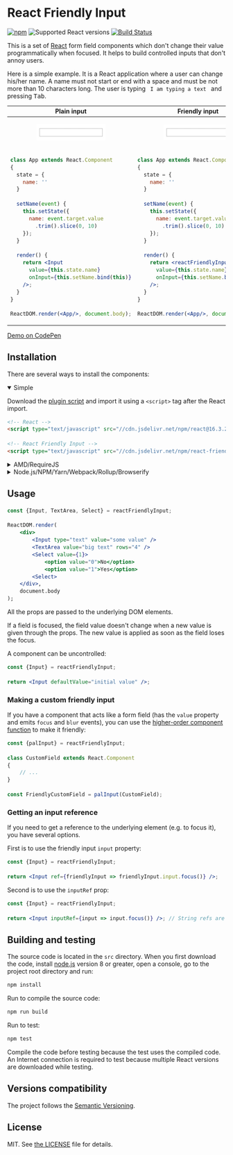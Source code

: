 # React Friendly Input

[![npm](https://img.shields.io/npm/v/react-friendly-input.svg)](https://www.npmjs.com/package/react-friendly-input)
![Supported React versions](https://img.shields.io/badge/React-v0.14,_v15,_v16-brightgreen.svg)
[![Build Status](https://travis-ci.org/FinesseRus/react-friendly-input.svg?branch=master)](https://travis-ci.org/FinesseRus/react-friendly-input)

This is a set of [React](https://reactjs.org) form field components which don't change their value programmatically 
when focused. It helps to build controlled inputs that don't annoy users.

Here is a simple example. It is a React application where a user can change his/her name. A name must not start or end 
with a space and must be not more than 10 characters long. The user is typing ` I am typing a text ` and pressing <kbd>Tab</kbd>.

<table>
<thead>
<tr><th>Plain input</th><th>Friendly input</th></tr>
</thead>
<tbody>
<tr>
<td align="center">
      
![Plain input demo](docs/plainInput.gif?raw=true)
        
</td>
<td align="center">
      
![Friendly input demo](docs/friendlyInput.gif?raw=true)
        
</td>
</tr>
<tr>
<td>

```jsx
class App extends React.Component
{
  state = {
    name: ''
  }
  
  setName(event) {
    this.setState({
      name: event.target.value
        .trim().slice(0, 10)
    });
  }
  
  render() {
    return <Input
      value={this.state.name}
      onInput={this.setName.bind(this)}
    />;
  }
}

ReactDOM.render(<App/>, document.body);
```

</td>
<td>

```jsx
class App extends React.Component
{
  state = {
    name: ''
  }
  
  setName(event) {
    this.setState({
      name: event.target.value
        .trim().slice(0, 10)
    });
  }
  
  render() {
    return <reactFriendlyInput.Input
      value={this.state.name}
      onInput={this.setName.bind(this)}
    />;
  }
}

ReactDOM.render(<App/>, document.body);
```

</td>
</tr>
</tbody>
</table>

[Demo on CodePen](https://codepen.io/TheFinesse/pen/XqRVRL?editors=0010)


## Installation

There are several ways to install the components:

<details open>
<summary>Simple</summary>

Download the [plugin script](dist/react-friendly-input.umd.min.js) and import it using a `<script>` tag after the React 
import.

```html
<!-- React -->
<script type="text/javascript" src="//cdn.jsdelivr.net/npm/react@16.3.2/umd/react.production.min.js"></script>

<!-- React Friendly Input -->
<script type="text/javascript" src="//cdn.jsdelivr.net/npm/react-friendly-input@0.1.0/dist/react-friendly-input.umd.min.js"></script>
```
</details>

<details>
<summary>AMD/RequireJS</summary>

The script requires the following AMD modules to be available:

* `react` — React.

Installation:

```js
require.config({
    paths: {
        react: '//cdn.jsdelivr.net/npm/react@16.3.2/umd/react.production.min',
        'react-friendly-input': '//cdn.jsdelivr.net/npm/react-friendly-input@0.1.0/dist/react-friendly-input.umd.min'
    }
});

define('myModule', ['react-friendly-input'], function (reactFriendlyInput) {
    // ...
});
```
</details>

<details>
<summary>Node.js/NPM/Yarn/Webpack/Rollup/Browserify</summary>

Install the package:

```bash
npm install react-friendly-input --save
```

Require it:

```js
const reactFriendlyInput = require('react-friendly-input');
```
</details>


## Usage

```jsx
const {Input, TextArea, Select} = reactFriendlyInput;

ReactDOM.render(
    <div>
        <Input type="text" value="some value" />
        <TextArea value="big text" rows="4" />
        <Select value={1}>
            <option value="0">No</option>
            <option value="1">Yes</option>
        <Select>
    </div>,
    document.body
);
```

All the props are passed to the underlying DOM elements.

If a field is focused, the field value doesn't change when a new value is given through the props.
The new value is applied as soon as the field loses the focus.

A component can be uncontrolled:

```jsx
const {Input} = reactFriendlyInput;

return <Input defaultValue="initial value" />;
```

### Making a custom friendly input

If you have a component that acts like a form field (has the `value` property and emits `focus` and `blur` events),
you can use the [higher-order component function](https://reactjs.org/docs/higher-order-components.html) to make it 
friendly:

```js
const {palInput} = reactFriendlyInput;

class CustomField extends React.Component
{
    // ...
}

const FriendlyCustomField = palInput(CustomField);
```

### Getting an input reference

If you need to get a reference to the underlying element (e.g. to focus it), you have several options.

First is to use the friendly input `input` property:

```jsx
const {Input} = reactFriendlyInput;

return <Input ref={friendlyInput => friendlyInput.input.focus()} />;
```

Second is to use the `inputRef` prop:

```jsx
const {Input} = reactFriendlyInput;

return <Input inputRef={input => input.focus()} />; // String refs are not supported here
```


## Building and testing

The source code is located in the `src` directory. When you first download the code, install 
[node.js](https://nodejs.org/) version 8 or greater, open a console, go to the project root directory and run:
 
```bash
npm install
```

Run to compile the source code:

```bash
npm run build
```

Run to test:

```bash
npm test
```

Compile the code before testing because the test uses the compiled code. 
An Internet connection is required to test because multiple React versions are downloaded while testing.


## Versions compatibility

The project follows the [Semantic Versioning](http://semver.org).


## License

MIT. See [the LICENSE](LICENSE) file for details.

